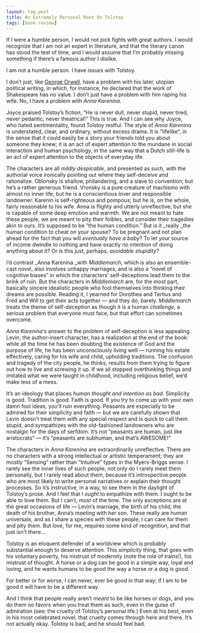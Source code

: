 ```yaml
---
layout: tag_post
title: An Extremely Personal Rant On Tolstoy
tags: [book-review]
---
```


If I were a humble person, I would not pick fights with great authors.  I would recognize that I am not an expert in literature, and that the literary canon has stood the test of time, and I would assume that I’m probably missing something if there’s a famous author I dislike.

I am not a humble person. I have _issues_ with Tolstoy.

I don’t just, like [George Orwell](http://www.orwell.ru/library/essays/lear/english/e_ltf), have a problem with his later, utopian political writing, in which, for instance, he declared that the work of Shakespeare has no value. I don’t just have a problem with him raping his wife.  No, I have a problem with _Anna Karenina._

Joyce praised Tolstoy’s fiction, “He is never dull, never stupid, never tired, never pedantic, never theatrical!”  This is true.  And I can see why Joyce, who hated sentimentality, found Tolstoy restful. The style of _Anna Karenina_ is understated, clear, and ordinary, without excess drama.  It is “lifelike”, in the sense that it could easily be a story your friends told you about someone they knew; it is an act of expert attention to the mundane in social interaction and human psychology, in the same way that a Dutch still-life is an act of expert attention to the objects of everyday life.

The characters are all _mildly despicable_, and presented as such, with the authorial voice ironically pointing out where they self-deceive and rationalize.  Oblonsky is shallow, philandering, and a slave to convention; but he’s a rather generous friend.  Vronsky is a pure creature of machismo with almost no inner life; but he is a conscientious lover and responsible landowner. Karenin is self-righteous and pompous; but he is, on the whole, fairly reasonable to his wife.  Anna is flighty and utterly unreflective; but she is capable of some deep emotion and warmth.  We are not meant to hate these people, we are meant to pity their foibles, and consider their tragedies akin to ours.  It’s supposed to be “the human condition.”  But is it _really _the human condition to cheat on your spouse? To be pregnant and not plan ahead for the fact that you will _eventually have a baby_?  To let your source of income dwindle to nothing and have exactly no intention of doing anything about it?  Or is this just, perhaps, _avoidable stupidity_?

I’d contrast _Anna Karenina _with _Middlemarch_, which is also an ensemble-cast novel, also involves unhappy marriages, and is also a “novel of cognitive biases” in which the characters’ self-deceptions lead them to the brink of ruin.  But the characters in _Middlemarch_ are, for the most part, basically sincere idealistic people who fool themselves into thinking their dreams are possible.  Reading it, I yearned for Dorothea and Tertius and Fred and Will to get their acts together — and they do, barely.  _Middlemarch_ treats the theme of self-deception as though it is a human _challenge_, a serious problem that everyone must face, but that effort can sometimes overcome.

_Anna Karenina_‘s answer to the problem of self-deception is less appealing.  Levin, the author-insert character, has a realization at the end of the book: while all the time he has been doubting the existence of God and the purpose of life, he has been unconsciously living well — running his estate effectively, caring for his wife and child, upholding traditions.  The confusion and tragedy of the city people, he thinks, results from them trying to figure out how to live and screwing it up. If we all stopped overthinking things and imitated what we were taught in childhood, including religious belief, we’d make less of a mess.

It’s an ideology that places _human thought and intention as bad_.  Simplicity is good. Tradition is good. Faith is good. If you try to come up with your own damn fool ideas, you’ll ruin everything. Peasants are especially to be admired for their simplicity and faith — but we are carefully shown that Levin doesn’t treat them with any special respect and is quick to call them stupid, and sympathizes with the old-fashioned landowners who are nostalgic for the days of serfdom.  It’s not “peasants are human, just like aristocrats” — it’s “peasants are subhuman, and that’s AWESOME!”

The characters in _Anna Karenina_ are extraordinarily unreflective.  There are no characters with a strong intellectual or artistic temperament; they are mostly “Sensing” rather than “Intuitive” types in the Myers-Briggs sense.  I rarely see the inner lives of such people; not only do I rarely meet them personally, but I rarely read about them, because it’s introspective people who are most likely to write personal narratives or explain their thought processes.  So it’s instructive, in a way, to see them in the daylight of Tolstoy’s prose.  And I feel that I _ought_ to empathize with them.  I ought to be able to love them.  But I can’t, most of the time. The only exceptions are at the great occasions of life — Levin’s marriage, the birth of his child, the death of his brother, Anna’s meeting with her son.  These really are human universals, and as I share a species with these people, I can care for them and pity them.  But _love_, for me, requires some kind of recognition, and that just isn’t there…

Tolstoy is an eloquent defender of a worldview which is probably substantial enough to deserve attention. This _simplicity_ thing, that goes with his voluntary poverty, his mistrust of modernity (note the role of trains!), his mistrust of thought. A horse or a dog can be good in a simple way, loyal and loving, and he wants humans to be good the way a horse or a dog is good.

For better or for worse, I can never, ever be good in that way; if I am to be good it will have to be a different way.

And I think that people really aren’t _meant_ to be like horses or dogs, and you do them no favors when you treat them as such, even in the guise of admiration (see: the cruelty of Tolstoy’s personal life.)  Even at his best, even in his most celebrated novel, that cruelty comes through here and there.  It’s not actually okay.  Tolstoy is bad, and he should feel bad.
